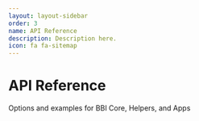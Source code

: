 ```yaml
---
layout: layout-sidebar
order: 3
name: API Reference
description: Description here.
icon: fa fa-sitemap
---
```


# API Reference

<p class="lead">Options and examples for BBI Core, Helpers, and Apps</p>
